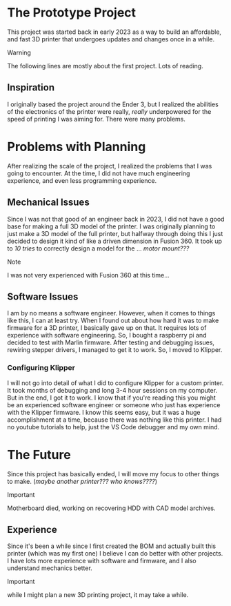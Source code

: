 # The Prototype Project
This project was started back in early 2023 as a way to build an affordable, and fast 3D printer that undergoes updates and changes once in a while.

>[!WARNING]
>The following lines are mostly about the first project. Lots of reading.

## Inspiration
I originally based the project around the Ender 3, but I realized the abilities of the electronics of the printer were really, *really* underpowered for the speed of printing I was aiming for. There were many problems.

# Problems with Planning
After realizing the scale of the project, I realized the problems that I was going to encounter. At the time, I did not have much engineering experience, and even less programming experience.

## Mechanical Issues
Since I was not that good of an engineer back in 2023, I did not have a good base for making a full 3D model of the printer. I was originally planning to just make a 3D model of the full printer, but halfway through doing this I just decided to design it kind of like a driven dimension in Fusion 360. It took up to *10 tries* to correctly design a model for the ... *motor mount???*

>[!NOTE]
>I was not very experienced with Fusion 360 at this time...

## Software Issues
I am by no means a software engineer. However, when it comes to things like this, I can at least try.
When I found out about how hard it was to make firmware for a 3D printer, I basically gave up on that. It requires lots of experience with software engineering. So, I bought a raspberry pi and decided to test with Marlin firmware. After testing and debugging issues, rewiring stepper drivers, I managed to get it to work. So, I moved to Klipper.

### Configuring Klipper
I will not go into detail of what I did to configure Klipper for a custom printer. It took months of debugging and long 3-4 hour sessions on my computer. But in the end, I got it to work. I know that if you're reading this you might be an experienced software engineer or someone who just has experience with the Klipper firmware. I know this seems easy, but it was a huge accomplishment at a time, because there was nothing like this printer. I had no youtube tutorials to help, just the VS Code debugger and my own mind.

# The Future
Since this project has basically ended, I will move my focus to other things to make. (*maybe another printer??? who knows????*)

> [!IMPORTANT]
>Motherboard died, working on recovering HDD with CAD model archives.

## Experience
Since it's been a while since I first created the BOM and actually built this printer (which was my first one) I believe I can do better with other projects. I have lots more experience with software and firmware, and I also understand mechanics better.

>[!IMPORTANT]
>while I might plan a new 3D printing project, it may take a while.
